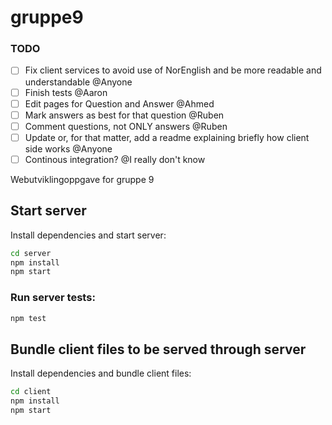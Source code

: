 # gruppe9

### TODO

- [ ] Fix client services to avoid use of NorEnglish and be more readable and understandable @Anyone
- [ ] Finish tests @Aaron
- [ ] Edit pages for Question and Answer @Ahmed
- [ ] Mark answers as best for that question @Ruben
- [ ] Comment questions, not ONLY answers @Ruben
- [ ] Update or, for that matter, add a readme explaining briefly how client side works @Anyone
- [ ] Continous integration? @I really don't know

Webutviklingoppgave for gruppe 9

## Start server

Install dependencies and start server:

```sh
cd server
npm install
npm start
```

### Run server tests:

```sh
npm test
```

## Bundle client files to be served through server

Install dependencies and bundle client files:

```sh
cd client
npm install
npm start
```
